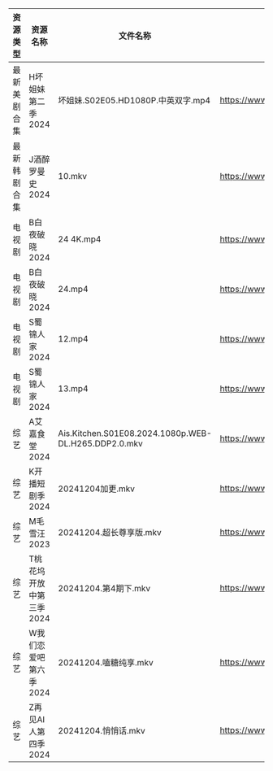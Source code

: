 | 资源类型   | 资源名称           | 文件名称                                                 | 分享链接                                      | 更新时间                |
| ------ | -------------- | ---------------------------------------------------- | ----------------------------------------- | ------------------- |
| 最新美剧合集 | H坏姐妹第二季2024    | 坏姐妹.S02E05.HD1080P.中英双字.mp4                          | https://www.alipan.com/s/wU4yxywn5D1      | 2024-12-04 18:05:30 |
| 最新韩剧合集 | J酒醉罗曼史2024     | 10.mkv                                               | https://www.alipan.com/s/NCnyAs2UUuM      | 2024-12-04 00:05:56 |
| 电视剧    | B白夜破晓2024      | 24 4K.mp4                                            | https://www.alipan.com/s/1CH4Gu47Hq3      | 2024-12-04 18:05:08 |
| 电视剧    | B白夜破晓2024      | 24.mp4                                               | https://www.alipan.com/s/1CH4Gu47Hq3      | 2024-12-04 14:05:08 |
| 电视剧    | S蜀锦人家2024      | 12.mp4                                               | https://www.alipan.com/s/xFUXpEcroYn      | 2024-12-04 14:06:18 |
| 电视剧    | S蜀锦人家2024      | 13.mp4                                               | https://www.alipan.com/s/xFUXpEcroYn      | 2024-12-04 14:06:18 |
| 综艺     | A艾嘉食堂2024      | Ais.Kitchen.S01E08.2024.1080p.WEB-DL.H265.DDP2.0.mkv | https://www.alipan.com/s/qqA2j1AeyfW      | 2024-12-04 00:06:36 |
| 综艺     | K开播短剧季2024     | 20241204加更.mkv                                       | https://www.alipan.com/s/RwTZ4L5wTYU      | 2024-12-04 14:07:00 |
| 综艺     | M毛雪汪2023       | 20241204.超长尊享版.mkv                                   | https://www.aliyundrive.com/s/asPqfgPRqAg | 2024-12-04 14:07:08 |
| 综艺     | T桃花坞开放中第三季2024 | 20241204.第4期下.mkv                                    | https://www.alipan.com/s/huxjWHDrNBn      | 2024-12-04 19:07:41 |
| 综艺     | W我们恋爱吧第六季2024  | 20241204.嗑糖纯享.mkv                                    | https://www.alipan.com/s/t2J6m3nj1EP      | 2024-12-04 14:07:59 |
| 综艺     | Z再见AI人第四季2024  | 20241204.悄悄话.mkv                                     | https://www.alipan.com/s/x547zMqipVp      | 2024-12-04 14:08:20 |
